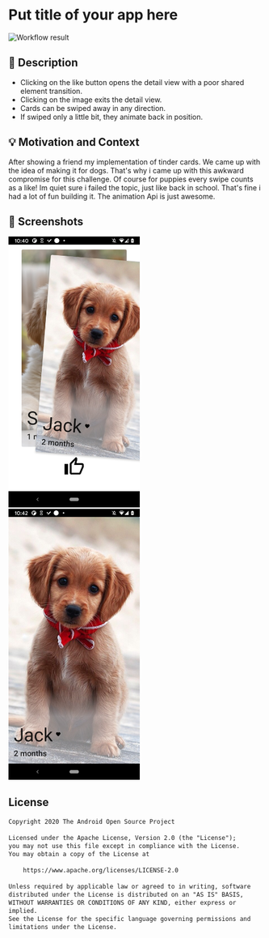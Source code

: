 # Put title of your app here

<!--- Replace <OWNER> with your Github Username and <REPOSITORY> with the name of your repository. -->
<!--- You can find both of these in the url bar when you open your repository in github. -->
![Workflow result](https://github.com/AdrianoCelentano/PuppyCards/workflows/Check/badge.svg)


## :scroll: Description
- Clicking on the like button opens the detail view with a poor shared element transition.
- Clicking on the image exits the detail view.
- Cards can be swiped away in any direction.
- If swiped only a little bit, they animate back in position.

## :bulb: Motivation and Context
After showing a friend my implementation of tinder cards.
We came up with the idea of making it for dogs.
That's why i came up with this awkward compromise for this challenge.
Of course for puppies every swipe counts as a like!
Im quiet sure i failed the topic, just like back in school.
That's fine i had a lot of fun building it.
The animation Api is just awesome.



## :camera_flash: Screenshots
<!-- You can add more screenshots here if you like -->
<img src="/results/screenshot_1.png" width="260">&emsp;<img src="/results/screenshot_2.png" width="260">

## License
```
Copyright 2020 The Android Open Source Project
    
Licensed under the Apache License, Version 2.0 (the "License");
you may not use this file except in compliance with the License.
You may obtain a copy of the License at

    https://www.apache.org/licenses/LICENSE-2.0

Unless required by applicable law or agreed to in writing, software
distributed under the License is distributed on an "AS IS" BASIS,
WITHOUT WARRANTIES OR CONDITIONS OF ANY KIND, either express or implied.
See the License for the specific language governing permissions and
limitations under the License.
```
